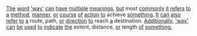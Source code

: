 [The](./the.md) [word](./word.md) ['way'](./way.md) [can](./can.md) [have](./have.md) [multiple](./multiple.md) [meanings,](./meanings.md) [but](./but.md) most [commonly](./commonly.md) [it](./it.md) [refers](./refers.md) [to](./to.md) [a](./a.md) [method,](./method.md) [manner,](./manner.md) [or](./or.md) [course](./course.md) [of](./of.md) [action](./action.md) [to](./to.md) achieve [something.](./something.md) [It](./it.md) [can](./can.md) [also](./also.md) [refer](./refer.md) [to](./to.md) [a](./a.md) route, path, [or](./or.md) [direction](./direction.md) [to](./to.md) reach [a](./a.md) destination. [Additionally,](./additionally.md) ['way'](./way.md) [can](./can.md) [be](./be.md) [used](./used.md) [to](./to.md) [indicate](./indicate.md) [the](./the.md) extent, distance, [or](./or.md) length [of](./of.md) [something.](./something.md)
